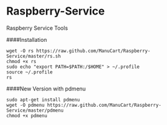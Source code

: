 Raspberry-Service
=================

Raspberry Service Tools

####Installation

    wget -O rs https://raw.github.com/ManuCart/Raspberry-Service/master/rs.sh
    chmod +x rs
    sudo echo "export PATH=$PATH:/$HOME" > ~/.profile
    source ~/.profile
    rs

####New Version with pdmenu
    
    sudo apt-get install pdmenu
    wget -O pdmenu https://raw.github.com/ManuCart/Raspberry-Service/master/pdmenu
    chmod +x pdmenu

